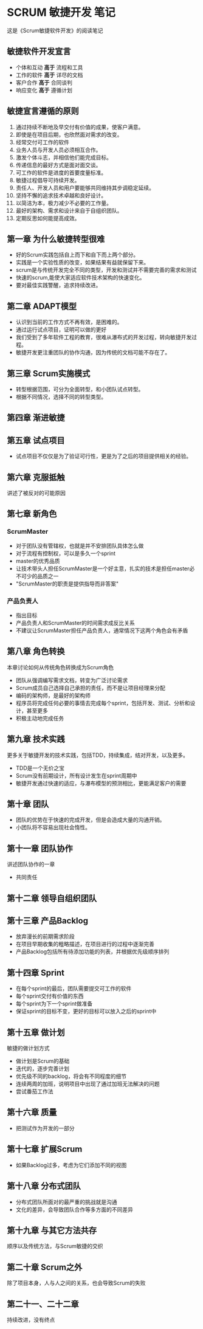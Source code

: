 # SCRUM 敏捷开发 笔记

这是《Scrum敏捷软件开发》的阅读笔记

## 敏捷软件开发宣言

* 个体和互动 **高于** 流程和工具
* 工作的软件 **高于** 详尽的文档
* 客户合作 **高于** 合同谈判
* 响应变化 **高于** 遵循计划

## 敏捷宣言遵循的原则

1. 通过持续不断地及早交付有价值的成果，使客户满意。
1. 即使是在项目后期，也欣然面对需求的改变。
1. 经常交付可工作的软件
1. 业务人员与开发人员必须相互合作。
1. 激发个体斗志，并相信他们能完成目标。
1. 传递信息的最好方式是面对面交谈。
1. 可工作的软件是进度的首要度量标准。
1. 敏捷过程倡导可持续开发。
1. 责任人、开发人员和用户要能够共同维持其步调稳定延续。
1. 坚持不懈的追求技术卓越和良好设计。
1. 以简洁为本，极力减少不必要的工作量。
1. 最好的架构、需求和设计来自于自组织团队。
1. 定期反思如何能提高成效。

## 第一章 为什么敏捷转型很难

* 好的Scrum实践包括自上而下和自下而上两个部分。
* 实践是一个实验性质的改变，如果结果有益就保留下来。
* scrum是与传统开发完全不同的类型，开发和测试并不需要完善的需求和测试
* 快速的scrum,能使大家适应软件技术架构的快速变化。
* 要对最佳实践警醒，追求持续改进。

## 第二章 ADAPT模型

* 认识到当前的工作方式不再有效，是困难的。
* 通过运行试点项目，证明可以做的更好
* 我们受到了多年软件工程的教育，很难从瀑布式的开发过程，转向敏捷开发过程。
* 敏捷开发更注重团队的协作沟通，因为传统的文档可能不存在了。

## 第三章 Scrum实施模式

* 转型根据范围，可分为全面转型，和小团队试点转型。
* 根据不同情况，选择不同的转型类型。

## 第四章 渐进敏捷

## 第五章 试点项目

* 试点项目不仅仅是为了验证可行性，更是为了之后的项目提供相关的经验。

## 第六章 克服抵触

讲述了被反对的可能原因

## 第七章 新角色

### ScrumMaster

* 对于团队没有管辖权，也就是并不安排团队具体怎么做
* 对于流程有控制权，可以是多久一个sprint
* master的优秀品质
* 让技术带头人担任ScrumMaster是一个好主意，扎实的技术是担任master必不可少的品质之一
* "ScrumMaster的职责是提供指导而非答案"

### 产品负责人

* 指出目标
* 产品负责人和ScrumMaster的时间需求成反比关系
* 不建议让ScrumMaster担任产品负责人，通常情况下这两个角色会有矛盾

## 第八章 角色转换

本章讨论如何从传统角色转换成为Scrum角色

* 团队从强调编写需求文档，转变为广泛讨论需求
* Scrum成员自己选择自己承担的责任，而不是让项目经理来分配
* 编码的架构师，是最好的架构师
* 程序员将完成任何必要的事情去完成每个sprint，包括开发、测试、分析和设计，甚至更多
* 积极主动地完成任务

## 第九章 技术实践

更多关于敏捷开发的技术实践，包括TDD，持续集成，结对开发，以及更多。

* TDD是一个无价之宝
* Scrum没有前期设计，所有设计发生在sprint周期中
* 敏捷开发通过快速的适应，与瀑布模型的预测相比，更能满足客户的需要

## 第十章 团队

* 团队的优势在于快速的完成开发，但是会造成大量的沟通开销。
* 小团队将不容易出现社会惰性。

## 第十一章 团队协作

讲述团队协作的一章

* 共同责任

## 第十二章 领导自组织团队

## 第十三章 产品Backlog

* 放弃漫长的前期需求阶段
* 在项目早期收集的粗略描述，在项目进行的过程中逐渐完善
* 产品Backlog包括所有待添加功能的列表，并根据优先级顺序排列

## 第十四章 Sprint

* 在每个sprint的最后，团队需要提交可工作的软件
* 每个sprint交付有价值的东西
* 每个sprint为下一个sprint做准备
* 保证sprint的目标不变，更好的目标可以放入之后的sprint中

## 第十五章 做计划

敏捷的做计划方式

* 做计划是Scrum的基础
* 迭代的，逐步完善计划
* 优先级不同的backlog，将会有不同程度的细节
* 连续两周的加班，说明项目中出现了通过加班无法解决的问题
* 尝试番茄工作法

## 第十六章 质量

* 把测试作为开发的一部分

## 第十七章 扩展Scrum

* 如果Backlog过多，考虑为它们添加不同的视图

## 第十八章 分布式团队

* 分布式团队所面对的最严重的挑战就是沟通
* 文化的差异，会导致团队合作等多方面的不同差异

## 第十九章 与其它方法共存

顺序以及传统方法，与Scrum敏捷的交织

## 第二十章 Scrum之外

除了项目本身，人与人之间的关系，也会导致Scrum的失败

## 第二十一、二十二章

持续改进，没有终点